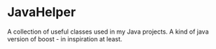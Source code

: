JavaHelper
==========

A collection of useful classes used in my Java projects. A kind of java version of boost - in inspiration at least.
